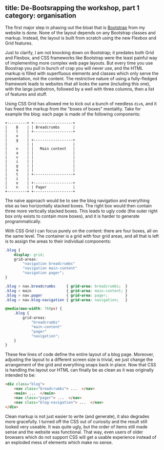 title: De-Bootsrapping the workshop, part 1
category: organisation
---

The first major step in phasing out the bloat that is [Bootstrap] from my
website is done. None of the layout depends on any Bootstrap classes and
markup. Instead, the layout is built from scratch using the new Flexbox and
Grid features.

Just to clarify, I am not knocking down on Bootstrap; it predates both Grid and
Flexbox, and CSS frameworks like Bootstrap were the least painful way of
implementing more complex web page layouts. But every time you use Boostrap you
pull in bunch of crap you will never use, and the HTML markup is filled with
superfluous elements and classes which only serve the presentation, not the
content. The restrictive nature of using a fully-fledged framework leads to
websites that all looks the same (including this one), with the large
jumbotron, followed by a well with three columns, then a list of features and
stuff.

Using CSS Grid has allowed me to kick out a bunch of needless `div`s, and it
has freed the markup from the "boxes of boxes" mentality. Take for example the
blog: each page is made of the following components:

~~~
+---------+ +------------------+
|    B    | | Breadcrumbs      |
|    l    | +------------------+
|    o    |
|    g    | +------------------+
|         | |                  |
|    n    | |   Main content   |
|    a    | |                  |
|    v    | |                  |
|    i    | |                  |
|    g    | |                  |
|    a    | |                  |
|    t    | +------------------+
|    i    | 
|    o    | +------------------+
|    n    | | Pager            |
+---------+ +------------------+
~~~

The naive approach would be to see the blog navigation and everything else as
two horizontally stacked boxes. The right box would then contain three more
vertically stacked boxes. This leads to ugly code (the outer right box only
exists to contain more boxes), and it is harder to generate programmatically.

With CSS Grid I can focus purely on the content: there are four boxes, all on
the same level. The container is a grid with four grid areas, and all that is
left is to assign the areas to their individual components:

~~~css
.blog {
    display: grid;
    grid-areas:
        "navigation breadcrumbs"
        "navigation main-content"
        "navigation pager";
}

.blog > nav.breadcrumbs     { grid-area: breadcrumbs;  } 
.blog > main                { grid-area: main-content; }
.blog > nav.pager           { grid-area: pager;        }
.blog > nav.blog-navigation { grid-area: navigation;   }

@media(max-width: 768px) {
    .blog {
        grid-areas:
            "breadcrumbs"
            "main-content"
            "pager"
            "navigation";
    }
}
~~~

These few lines of code define the entire layout of a blog page. Moreover,
adjusting the layout to a different screen size is trivial, we just change the
arrangement of the grid and everything snaps back in place. Now that CSS is
handling the layout our HTML can finally be as clean as it was originally
intended to be:

~~~html
<div class="blog">
    <nav class="breadcrumbs"> ...  </nav>
    <main> ...  </main>
    <nav class="pager"> ...  </nav>
    <nav class="blog-navigation"> ...  </nav>
</div>
~~~

Clean markup is not just easier to write (and generate), it also degrades more
gracefully. I turned off the CSS out of curiosity and the result still looked
very useable.  It was quite ugly, but the order of items still made sense and
the website was functional. That way, even users of older browsers which do not
support CSS will get a usable experience instead of an exploded mess of
elements which make no sense.


[Bootstrap]: https://getbootstrap.com/
